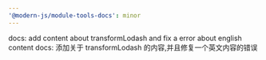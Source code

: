 ```yaml
---
'@modern-js/module-tools-docs': minor
---
```


docs: add content about transformLodash and fix a error about english content
docs: 添加关于 transformLodash 的内容,并且修复一个英文内容的错误
